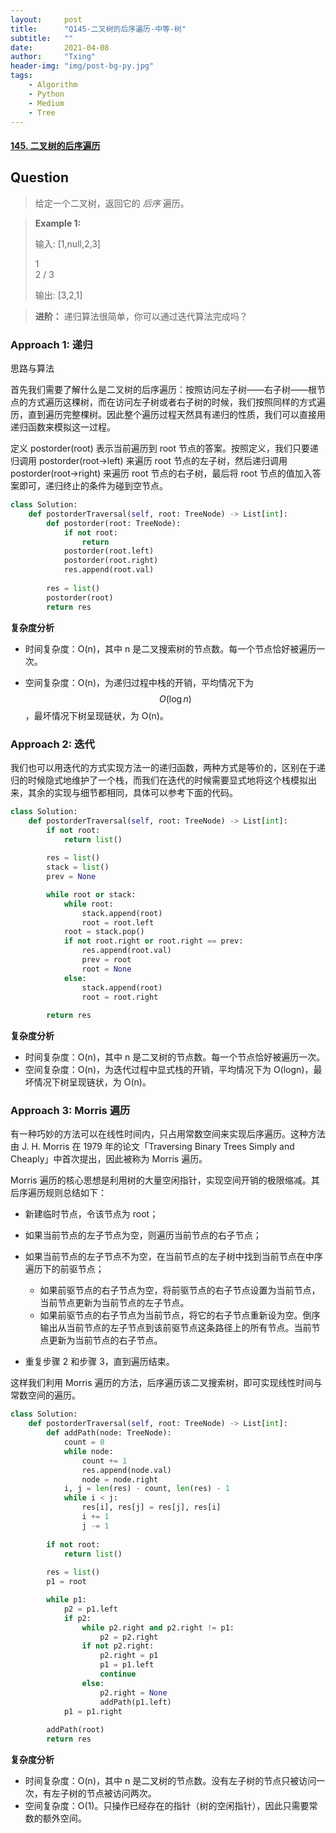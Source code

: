 ```yaml
---
layout:     post
title:      "Q145-二叉树的后序遍历-中等-树"
subtitle:   ""
date:       2021-04-08
author:     "Txing"
header-img: "img/post-bg-py.jpg"
tags:
    - Algorithm
    - Python
    - Medium
    - Tree
---
```


#### [145. 二叉树的后序遍历](https://leetcode-cn.com/problems/binary-tree-postorder-traversal/)

## Question

> 给定一个二叉树，返回它的 *后序* 遍历。
>

> **Example 1:**
>
> 输入: [1,null,2,3]  
>
>    1
>     \
>      2
>     /
>    3 
>
> 输出: [3,2,1]

> **进阶：** 递归算法很简单，你可以通过迭代算法完成吗？

### Approach 1:  递归

思路与算法

首先我们需要了解什么是二叉树的后序遍历：按照访问左子树——右子树——根节点的方式遍历这棵树，而在访问左子树或者右子树的时候，我们按照同样的方式遍历，直到遍历完整棵树。因此整个遍历过程天然具有递归的性质，我们可以直接用递归函数来模拟这一过程。

定义 postorder(root) 表示当前遍历到 root 节点的答案。按照定义，我们只要递归调用 postorder(root->left) 来遍历 root 节点的左子树，然后递归调用 postorder(root->right) 来遍历 root 节点的右子树，最后将 root 节点的值加入答案即可，递归终止的条件为碰到空节点。


```python
class Solution:
    def postorderTraversal(self, root: TreeNode) -> List[int]:
        def postorder(root: TreeNode):
            if not root:
                return
            postorder(root.left)
            postorder(root.right)
            res.append(root.val)
        
        res = list()
        postorder(root)
        return res
```

**复杂度分析**

- 时间复杂度：O(n)，其中 n 是二叉搜索树的节点数。每一个节点恰好被遍历一次。

- 空间复杂度：O(n)，为递归过程中栈的开销，平均情况下为 $$O(\log n)$$，最坏情况下树呈现链状，为 O(n)。

  

### Approach 2: 迭代

我们也可以用迭代的方式实现方法一的递归函数，两种方式是等价的，区别在于递归的时候隐式地维护了一个栈，而我们在迭代的时候需要显式地将这个栈模拟出来，其余的实现与细节都相同，具体可以参考下面的代码。


```python
class Solution:
    def postorderTraversal(self, root: TreeNode) -> List[int]:
        if not root:
            return list()
        
        res = list()
        stack = list()
        prev = None

        while root or stack:
            while root:
                stack.append(root)
                root = root.left
            root = stack.pop()
            if not root.right or root.right == prev:
                res.append(root.val)
                prev = root
                root = None
            else:
                stack.append(root)
                root = root.right
        
        return res
```

**复杂度分析**

- 时间复杂度：O(n)，其中 n 是二叉树的节点数。每一个节点恰好被遍历一次。
- 空间复杂度：O(n)，为迭代过程中显式栈的开销，平均情况下为 O(logn)，最坏情况下树呈现链状，为 O(n)。



### Approach 3: Morris 遍历

有一种巧妙的方法可以在线性时间内，只占用常数空间来实现后序遍历。这种方法由 J. H. Morris 在 1979 年的论文「Traversing Binary Trees Simply and Cheaply」中首次提出，因此被称为 Morris 遍历。

Morris 遍历的核心思想是利用树的大量空闲指针，实现空间开销的极限缩减。其后序遍历规则总结如下：

- 新建临时节点，令该节点为 root；
- 如果当前节点的左子节点为空，则遍历当前节点的右子节点；
- 如果当前节点的左子节点不为空，在当前节点的左子树中找到当前节点在中序遍历下的前驱节点；
  - 如果前驱节点的右子节点为空，将前驱节点的右子节点设置为当前节点，当前节点更新为当前节点的左子节点。
  - 如果前驱节点的右子节点为当前节点，将它的右子节点重新设为空。倒序输出从当前节点的左子节点到该前驱节点这条路径上的所有节点。当前节点更新为当前节点的右子节点。

- 重复步骤 2 和步骤 3，直到遍历结束。

这样我们利用 Morris 遍历的方法，后序遍历该二叉搜索树，即可实现线性时间与常数空间的遍历。


```python
class Solution:
    def postorderTraversal(self, root: TreeNode) -> List[int]:
        def addPath(node: TreeNode):
            count = 0
            while node:
                count += 1
                res.append(node.val)
                node = node.right
            i, j = len(res) - count, len(res) - 1
            while i < j:
                res[i], res[j] = res[j], res[i]
                i += 1
                j -= 1
        
        if not root:
            return list()
        
        res = list()
        p1 = root

        while p1:
            p2 = p1.left
            if p2:
                while p2.right and p2.right != p1:
                    p2 = p2.right
                if not p2.right:
                    p2.right = p1
                    p1 = p1.left
                    continue
                else:
                    p2.right = None
                    addPath(p1.left)
            p1 = p1.right
        
        addPath(root)
        return res
```

**复杂度分析**

- 时间复杂度：O(n)，其中 n 是二叉树的节点数。没有左子树的节点只被访问一次，有左子树的节点被访问两次。
- 空间复杂度：O(1)。只操作已经存在的指针（树的空闲指针），因此只需要常数的额外空间。


